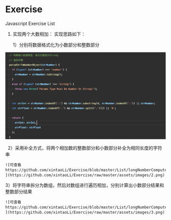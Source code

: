 # Exercise

Javascript Exercise List

1. 实现两个大数相加：
 实现思路如下：
 
   1）分别将数据格式化为小数部分和整数部分
   
 ![可查看 https://github.com/xintaoLi/Exercise/blob/master/List/longNumberCompute.js ](https://github.com/xintaoLi/Exercise/raw/master/assets/images/1.png)

   
   2）采用补全方式，将两个相加数的整数部分和小数部分补全为相同长度的字符串
   
    ![可查看 https://github.com/xintaoLi/Exercise/blob/master/List/longNumberCompute.js ](https://github.com/xintaoLi/Exercise/raw/master/assets/images/2.png)
   
   3）将字符串拆分为数组，然后对数组进行遍历相加，分别计算出小数部分结果和整数部分结果
   
    ![可查看 https://github.com/xintaoLi/Exercise/blob/master/List/longNumberCompute.js ](https://github.com/xintaoLi/Exercise/raw/master/assets/images/3.png)
   
  
